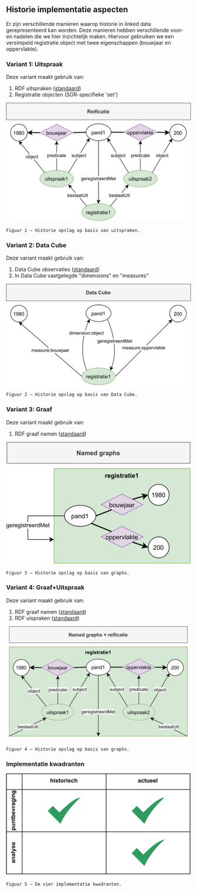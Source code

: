 ## Historie implementatie aspecten

Er zijn verschillende manieren waarop historie in linked data gerepresenteerd kan worden.  Deze manieren hebben verschillende voor- en nadelen die we hier inzichtelijk maken.  Hiervoor gebruiken we een versimpeld registratie object met twee eigenschappen (bouwjaar en oppervlakte).

### Variant 1: Uitspraak

Deze variant maakt gebruik van:
1. RDF uitspraken (<a href="">standaard</a>)
2. Registratie objecten (SOR-specifieke 'set')

![historie-model-uitspraak](media/historie-model-uitspraak.png)

    Figuur 1 ― Historie opslag op basis van uitspraken.


### Variant 2: Data Cube

Deze variant maakt gebruik van:
1. Data Cube observaties (<a href="">standaard</a>)
2. In Data Cube vastgelegde "dimensions" en "measures"

![historie-model-datacube](media/historie-model-datacube.png)

    Figuur 2 ― Historie opslag op basis van Data Cube.

### Variant 3: Graaf

Deze variant maakt gebruik van:
1. RDF graaf namen (<a href="">standaard</a>)

![historie-model-graaf](media/historie-model-graaf.png)

    Figuur 3 ― Historie opslag op basis van graphs.

### Variant 4: Graaf+Uitspraak

Deze variant maakt gebruik van:
1. RDF graaf namen (<a href="">standaard</a>)
2. RDF uispraken (<a href="">standaard</a>)

![historie-model-graaf-uitspraak](media/historie-model-graaf-uitspraak.png)


    Figuur 4 ― Historie opslag op basis van graphs.


### Implementatie kwadranten

![historie-model-implementatie](media/historie-model-implementatie.png)

    Figuur 5 ― De vier implementatie kwadranten.

